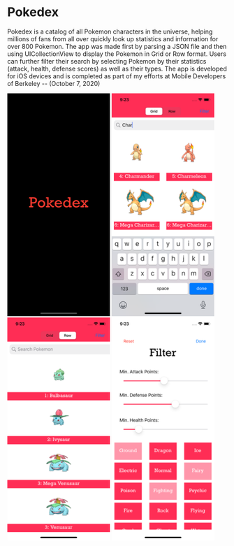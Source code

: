 # Pokedex

Pokedex is a catalog of all Pokemon characters in the universe, helping millions of fans from all over quickly look up statistics and information for over 800 Pokemon. The app was made first by parsing a JSON file and then using UICollectionView to display the Pokemon in Grid or Row format. Users can further filter their search by selecting Pokemon by their statistics (attack, health, defense scores) as well as their types. The app is developed for iOS devices and is completed as part of my efforts at Mobile Developers of Berkeley -- (October 7, 2020)

<p float="left">
  <img src="/Pokedex1.png" width="235" />
  <img src="/Pokedex2.png" width="235" /> 
  <img src="/Pokedex3.png" width="235" />
  <img src="/Pokedex4.png" width="235" />
</p>
